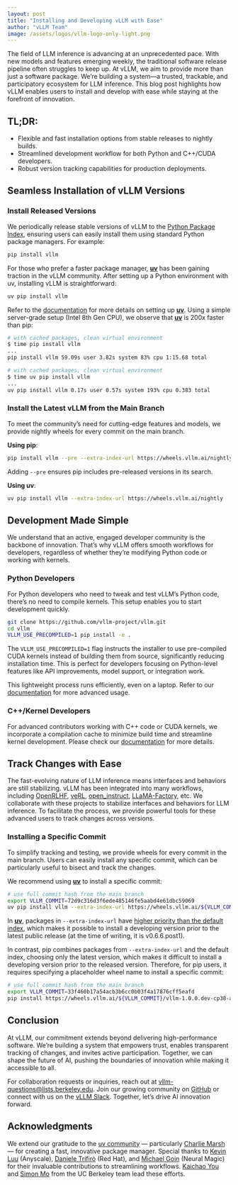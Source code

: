 ```yaml
---
layout: post
title: "Installing and Developing vLLM with Ease"
author: "vLLM Team"
image: /assets/logos/vllm-logo-only-light.png
---
```


The field of LLM inference is advancing at an unprecedented pace. With new models and features emerging weekly, the traditional software release pipeline often struggles to keep up. At vLLM, we aim to provide more than just a software package. We’re building a system—a trusted, trackable, and participatory ecosystem for LLM inference. This blog post highlights how vLLM enables users to install and develop with ease while staying at the forefront of innovation.

## TL;DR:

* Flexible and fast installation options from stable releases to nightly builds.  
* Streamlined development workflow for both Python and C++/CUDA developers.  
* Robust version tracking capabilities for production deployments.

## Seamless Installation of vLLM Versions

### Install Released Versions

We periodically release stable versions of vLLM to the [Python Package Index](https://pypi.org/project/vllm/), ensuring users can easily install them using standard Python package managers. For example:

```sh
pip install vllm
```

For those who prefer a faster package manager, [**uv**](https://github.com/astral-sh/uv) has been gaining traction in the vLLM community. After setting up a Python environment with uv, installing vLLM is straightforward:

```sh
uv pip install vllm
```

Refer to the [documentation](https://docs.vllm.ai/en/latest/getting_started/installation/gpu/index.html?device=cuda#create-a-new-python-environment) for more details on setting up [**uv**](https://github.com/astral-sh/uv). Using a simple server-grade setup (Intel 8th Gen CPU), we observe that [**uv**](https://github.com/astral-sh/uv) is 200x faster than pip:

```sh
# with cached packages, clean virtual environment
$ time pip install vllm
...
pip install vllm 59.09s user 3.82s system 83% cpu 1:15.68 total

# with cached packages, clean virtual environment
$ time uv pip install vllm
...
uv pip install vllm 0.17s user 0.57s system 193% cpu 0.383 total
```

### Install the Latest vLLM from the Main Branch

To meet the community’s need for cutting-edge features and models, we provide nightly wheels for every commit on the main branch.

**Using pip**:

```sh
pip install vllm --pre --extra-index-url https://wheels.vllm.ai/nightly
```

Adding `--pre` ensures pip includes pre-released versions in its search.

**Using uv**:

```sh
uv pip install vllm --extra-index-url https://wheels.vllm.ai/nightly
```

## Development Made Simple

We understand that an active, engaged developer community is the backbone of innovation. That’s why vLLM offers smooth workflows for developers, regardless of whether they’re modifying Python code or working with kernels.

### Python Developers

For Python developers who need to tweak and test vLLM’s Python code, there’s no need to compile kernels. This setup enables you to start development quickly.

```sh
git clone https://github.com/vllm-project/vllm.git
cd vllm
VLLM_USE_PRECOMPILED=1 pip install -e .
```

The `VLLM_USE_PRECOMPILED=1` flag instructs the installer to use pre-compiled CUDA kernels instead of building them from source, significantly reducing installation time. This is perfect for developers focusing on Python-level features like API improvements, model support, or integration work.

This lightweight process runs efficiently, even on a laptop. Refer to our [documentation](https://docs.vllm.ai/en/latest/getting_started/installation/gpu/index.html?device=cuda#build-wheel-from-source) for more advanced usage.

### C++/Kernel Developers

For advanced contributors working with C++ code or CUDA kernels, we incorporate a compilation cache to minimize build time and streamline kernel development. Please check our [documentation](https://docs.vllm.ai/en/latest/getting_started/installation/gpu/index.html?device=cuda#build-wheel-from-source) for more details.

## Track Changes with Ease

The fast-evolving nature of LLM inference means interfaces and behaviors are still stabilizing. vLLM has been integrated into many workflows, including [OpenRLHF](https://github.com/OpenRLHF/OpenRLHF), [veRL](https://github.com/volcengine/verl), [open_instruct](https://github.com/allenai/open-instruct), [LLaMA-Factory](https://github.com/hiyouga/LLaMA-Factory), etc. We collaborate with these projects to stabilize interfaces and behaviors for LLM inference. To facilitate the process, we provide powerful tools for these advanced users to track changes across versions.

### Installing a Specific Commit

To simplify tracking and testing, we provide wheels for every commit in the main branch. Users can easily install any specific commit, which can be particularly useful to bisect and track the changes.

We recommend using [**uv**](https://github.com/astral-sh/uv) to install a specific commit:

```sh
# use full commit hash from the main branch
export VLLM_COMMIT=72d9c316d3f6ede485146fe5aabd4e61dbc59069
uv pip install vllm --extra-index-url https://wheels.vllm.ai/${VLLM_COMMIT}
```

In [**uv**](https://github.com/astral-sh/uv), packages in `--extra-index-url` have [higher priority than the default index](https://docs.astral.sh/uv/pip/compatibility/#packages-that-exist-on-multiple-indexes), which makes it possible to install a developing version prior to the latest public release (at the time of writing, it is v0.6.6.post1).

In contrast, pip combines packages from `--extra-index-url` and the default index, choosing only the latest version, which makes it difficult to install a developing version prior to the released version. Therefore, for pip users, it requires specifying a placeholder wheel name to install a specific commit:

```sh
# use full commit hash from the main branch
export VLLM_COMMIT=33f460b17a54acb3b6cc0b03f4a17876cff5eafd
pip install https://wheels.vllm.ai/${VLLM_COMMIT}/vllm-1.0.0.dev-cp38-abi3-manylinux1_x86_64.whl
```

## Conclusion

At vLLM, our commitment extends beyond delivering high-performance software. We’re building a system that empowers trust, enables transparent tracking of changes, and invites active participation. Together, we can shape the future of AI, pushing the boundaries of innovation while making it accessible to all.

For collaboration requests or inquiries, reach out at [vllm-questions@lists.berkeley.edu](mailto:vllm-questions@lists.berkeley.edu). Join our growing community on [GitHub](https://github.com/vllm-project/vllm) or connect with us on the [vLLM Slack](https://slack.vllm.ai/). Together, let’s drive AI innovation forward.

## Acknowledgments

We extend our gratitude to the [uv community](https://docs.astral.sh/uv/) — particularly [Charlie Marsh](https://github.com/charliermarsh) — for creating a fast, innovative package manager. Special thanks to [Kevin Luu](https://github.com/khluu) (Anyscale), [Daniele Trifirò](https://github.com/dtrifiro) (Red Hat), and [Michael Goin](https://github.com/mgoin) (Neural Magic) for their invaluable contributions to streamlining workflows. [Kaichao You](https://github.com/youkaichao) and [Simon Mo](https://github.com/simon-mo) from the UC Berkeley team lead these efforts.  
